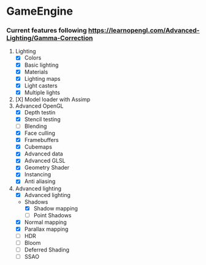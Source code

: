 ﻿# GameEngine

### Current features following https://learnopengl.com/Advanced-Lighting/Gamma-Correction
1. Lighting
    + [X] Colors
    + [X] Basic lighting
    + [X] Materials
    + [X] Lighting maps
    + [X] Light casters
    + [X] Multiple lights
2. [X] Model loader with Assimp
3. Advanced OpenGL
    + [X] Depth testin
    + [X] Stencil testing
    + [ ] Blending
    + [X] Face culling
    + [X] Framebuffers
    + [X] Cubemaps
    + [X] Advanced data
    + [X] Advanced GLSL
    + [X] Geometry Shader
    + [X] Instancing
    + [X] Anti aliasing
4. Advanced lighting
    + [X] Advanced lighting
    + Shadows
        - [X] Shadow mapping
        - [ ] Point Shadows
    + [X] Normal mapping
    + [X] Parallax mapping
    + [ ] HDR
    + [ ] Bloom
    + [ ] Deferred Shading
    + [ ] SSAO
